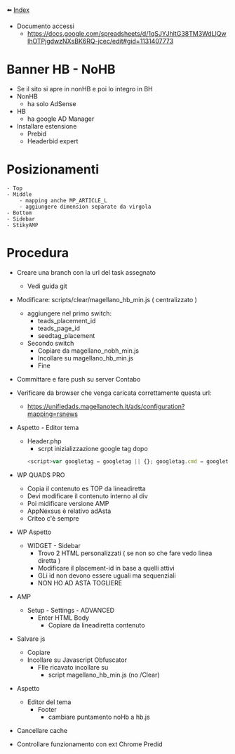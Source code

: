 :arrow_left: [Index](index.md)

- Documento accessi
    - https://docs.google.com/spreadsheets/d/1qSJYJhltG38TM3WdLlQwlhOTPjgdwzNXsBK6RQ-jcec/edit#gid=1131407773

# Banner HB - NoHB 

- Se il sito si apre in nonHB e poi lo integro in BH
- NonHB 
    - ha solo AdSense
- HB 
    - ha google AD Manager
- Installare estensione
    - Prebid
    - Headerbid expert

# Posizionamenti
    - Top 
    - Middle
        - mapping anche MP_ARTICLE_L
        - aggiungere dimension separate da virgola
    - Bottom 
    - Sidebar 
    - StikyAMP   

# Procedura
- Creare una branch con la url del task assegnato
    - Vedi guida git
- Modificare: scripts/clear/magellano_hb_min.js ( centralizzato )
    - aggiungere nel primo switch:
        - teads_placement_id
        - teads_page_id
        - seedtag_placement
    - Secondo switch
        - Copiare da magellano_nobh_min.js
        - Incollare su magellano_hb_min.js
        - Fine
- Committare e fare push su server Contabo
- Verificare da browser che venga caricata correttamente questa url:
    - https://unifiedads.magellanotech.it/ads/configuration?mapping=rsnews

- Aspetto - Editor tema
    - Header.php
        - scrpt inizializzazione google tag dopo <?php wp_head(); ?>        
	    ```javascript
	    <script>var googletag = googletag || {}; googletag.cmd = googletag.cmd || [];</script>
	    ``` 

- WP QUADS PRO
    - Copia il contenuto es TOP da lineadiretta
    - Devi modificare il contenuto interno al div 
    - Poi midificare versione AMP
    - AppNexsus è relativo adAsta
    - Criteo c'è sempre

- WP Aspetto
    - WIDGET - Sidebar
        - Trovo 2 HTML personalizzati ( se non so che fare vedo linea diretta )
        - Modificare il placement-id in base a quelli attivi
        - GLi id non devono essere uguali ma sequenziali
        - NON HO AD ASTA TOGLIERE
        
- AMP 
    - Setup - Settings  - ADVANCED
        - Enter HTML Body
            - Copiare da lineadiretta contenuto <amp-sticky-ad-layout>
- Salvare js 
    - Copiare
    - Incollare su Javascript Obfuscator
        - FIle ricavato incollare su 
            - script magellano_hb_min.js (no /Clear) 
- Aspetto
    - Editor del tema
        - Footer 
            - cambiare puntamento noHb a hb.js
- Cancellare cache
- Controllare funzionamento con ext Chrome Predid
